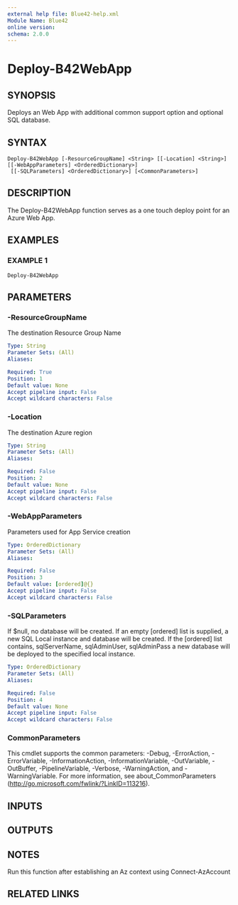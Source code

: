 ```yaml
---
external help file: Blue42-help.xml
Module Name: Blue42
online version:
schema: 2.0.0
---
```


# Deploy-B42WebApp

## SYNOPSIS
Deploys an Web App with additional common support option and optional SQL database.

## SYNTAX

```
Deploy-B42WebApp [-ResourceGroupName] <String> [[-Location] <String>] [[-WebAppParameters] <OrderedDictionary>]
 [[-SQLParameters] <OrderedDictionary>] [<CommonParameters>]
```

## DESCRIPTION
The Deploy-B42WebApp function serves as a one touch deploy point for an Azure Web App.

## EXAMPLES

### EXAMPLE 1
```
Deploy-B42WebApp
```

## PARAMETERS

### -ResourceGroupName
The destination Resource Group Name

```yaml
Type: String
Parameter Sets: (All)
Aliases:

Required: True
Position: 1
Default value: None
Accept pipeline input: False
Accept wildcard characters: False
```

### -Location
The destination Azure region

```yaml
Type: String
Parameter Sets: (All)
Aliases:

Required: False
Position: 2
Default value: None
Accept pipeline input: False
Accept wildcard characters: False
```

### -WebAppParameters
Parameters used for App Service creation

```yaml
Type: OrderedDictionary
Parameter Sets: (All)
Aliases:

Required: False
Position: 3
Default value: [ordered]@{}
Accept pipeline input: False
Accept wildcard characters: False
```

### -SQLParameters
If $null, no database will be created.
If an empty \[ordered\] list is supplied, a new SQL Local instance and database will be created.
If the \[ordered\] list contains, sqlServerName, sqlAdminUser, sqlAdminPass a new database will be deployed to the specified local instance.

```yaml
Type: OrderedDictionary
Parameter Sets: (All)
Aliases:

Required: False
Position: 4
Default value: None
Accept pipeline input: False
Accept wildcard characters: False
```

### CommonParameters
This cmdlet supports the common parameters: -Debug, -ErrorAction, -ErrorVariable, -InformationAction, -InformationVariable, -OutVariable, -OutBuffer, -PipelineVariable, -Verbose, -WarningAction, and -WarningVariable.
For more information, see about_CommonParameters (http://go.microsoft.com/fwlink/?LinkID=113216).

## INPUTS

## OUTPUTS

## NOTES
Run this function after establishing an Az context using Connect-AzAccount

## RELATED LINKS

